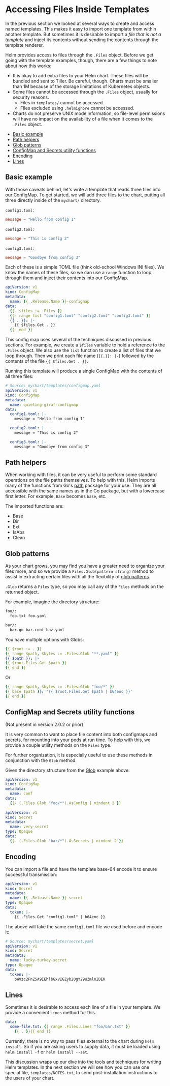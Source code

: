 # Accessing Files Inside Templates

In the previous section we looked at several ways to create and access named templates. This makes it easy to import one template from within another template. But sometimes it is desirable to import a _file that is not a template_ and inject its contents without sending the contents through the template renderer.

Helm provides access to files through the `.Files` object. Before we get going with the template examples, though, there are a few things to note about how this works:

- It is okay to add extra files to your Helm chart. These files will be bundled and sent to Tiller. Be careful, though. Charts must be smaller than 1M because of the storage limitations of Kubernetes objects.
- Some files cannot be accessed through the `.Files` object, usually for security reasons.
  - Files in `templates/` cannot be accessed.
  - Files excluded using `.helmignore` cannot be accessed.
- Charts do not preserve UNIX mode information, so file-level permissions will have no impact on the availability of a file when it comes to the `.Files` object.

<!-- (see https://github.com/jonschlinkert/markdown-toc) -->

<!-- toc -->

- [Basic example](#basic-example)
- [Path helpers](#path-helpers)
- [Glob patterns](#glob-patterns)
- [ConfigMap and Secrets utility functions](#configmap-and-secrets-utility-functions)
- [Encoding](#encoding)
- [Lines](#lines)

<!-- tocstop -->

## Basic example

With those caveats behind, let's write a template that reads three files into our ConfigMap. To get started, we will add three files to the chart, putting all three directly inside of the `mychart/` directory.

`config1.toml`:

```toml
message = "Hello from config 1"
```

`config2.toml`:

```toml
message = "This is config 2"
```

`config3.toml`:

```toml
message = "Goodbye from config 3"
```

Each of these is a simple TOML file (think old-school Windows INI files). We know the names of these files, so we can use a `range` function to loop through them and inject their contents into our ConfigMap.

```yaml
apiVersion: v1
kind: ConfigMap
metadata:
  name: {{ .Release.Name }}-configmap
data:
  {{- $files := .Files }}
  {{- range list "config1.toml" "config2.toml" "config3.toml" }}
  {{ . }}: |-
    {{ $files.Get . }}
  {{- end }}
```

This config map uses several of the techniques discussed in previous sections. For example, we create a `$files` variable to hold a reference to the `.Files` object. We also use the `list` function to create a list of files that we loop through. Then we print each file name (`{{.}}: |-`) followed by the contents of the file `{{ $files.Get . }}`.

Running this template will produce a single ConfigMap with the contents of all three files:

```yaml
# Source: mychart/templates/configmap.yaml
apiVersion: v1
kind: ConfigMap
metadata:
  name: quieting-giraf-configmap
data:
  config1.toml: |-
    message = "Hello from config 1"

  config2.toml: |-
    message = "This is config 2"

  config3.toml: |-
    message = "Goodbye from config 3"
```

## Path helpers

When working with files, it can be very useful to perform some standard
operations on the file paths themselves. To help with this, Helm imports many of
the functions from Go's [path](https://golang.org/pkg/path/) package for your
use. They are all accessible with the same names as in the Go package, but
with a lowercase first letter. For example, `Base` becomes `base`, etc.

The imported functions are:

- Base
- Dir
- Ext
- IsAbs
- Clean

## Glob patterns

As your chart grows, you may find you have a greater need to organize your
files more, and so we provide a `Files.Glob(pattern string)` method to assist
in extracting certain files with all the flexibility of [glob patterns](https://godoc.org/github.com/gobwas/glob).

`.Glob` returns a `Files` type, so you may call any of the `Files` methods on
the returned object.

For example, imagine the directory structure:

```txt
foo/:
  foo.txt foo.yaml

bar/:
  bar.go bar.conf baz.yaml
```

You have multiple options with Globs:

```yaml
{{ $root := . }}
{{ range $path, $bytes := .Files.Glob "**.yaml" }}
{{ $path }}: |-
{{ $root.Files.Get $path }}
{{ end }}
```

Or

```yaml
{{ range $path, $bytes := .Files.Glob "foo/*" }}
{{ base $path }}: '{{ $root.Files.Get $path | b64enc }}'
{{ end }}
```

## ConfigMap and Secrets utility functions

(Not present in version 2.0.2 or prior)

It is very common to want to place file content into both configmaps and
secrets, for mounting into your pods at run time. To help with this, we provide a
couple utility methods on the `Files` type.

For further organization, it is especially useful to use these methods in
conjunction with the `Glob` method.

Given the directory structure from the [Glob](#glob-patterns) example above:

```yaml
apiVersion: v1
kind: ConfigMap
metadata:
  name: conf
data:
  {{- (.Files.Glob "foo/*").AsConfig | nindent 2 }}
---
apiVersion: v1
kind: Secret
metadata:
  name: very-secret
type: Opaque
data:
  {{- (.Files.Glob "bar/*").AsSecrets | nindent 2 }}
```

## Encoding

You can import a file and have the template base-64 encode it to ensure successful transmission:

```yaml
apiVersion: v1
kind: Secret
metadata:
  name: {{ .Release.Name }}-secret
type: Opaque
data:
  token: |-
    {{ .Files.Get "config1.toml" | b64enc }}
```

The above will take the same `config1.toml` file we used before and encode it:

```yaml
# Source: mychart/templates/secret.yaml
apiVersion: v1
kind: Secret
metadata:
  name: lucky-turkey-secret
type: Opaque
data:
  token: |-
    bWVzc2FnZSA9IEhlbGxvIGZyb20gY29uZmlnIDEK
```

## Lines

Sometimes it is desirable to access each line of a file in your template. We
provide a convenient `Lines` method for this.

```yaml
data:
  some-file.txt: {{ range .Files.Lines "foo/bar.txt" }}
    {{ . }}{{ end }}
```

Currently, there is no way to pass files external to the chart during `helm install`. So if you are asking users to supply data, it must be loaded using `helm install -f` or `helm install --set`.

This discussion wraps up our dive into the tools and techniques for writing Helm templates. In the next section we will see how you can use one special file, `templates/NOTES.txt`, to send post-installation instructions to the users of your chart.
